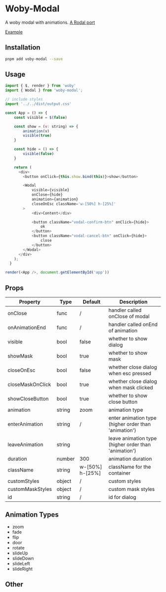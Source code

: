 # Woby-Modal

A woby modal with animations. [A Rodal port](https://github.com/chenjiahan/rodal)

[Example](https://github.com/wongchichong/woby-modal)

## Installation

```bash
pnpm add voby-modal --save
```

## Usage

```javascript
import { $, render } from 'woby'
import { Wodal } from 'woby-modal';

// include styles
import '../../dist/output.css'

const App = () => {
    const visible = $(false)

    const show = (v: string) => {
        animation(v)
        visible(true)
    }

    const hide = () => {
        visible(false)
    }

    return (
      <div>
        <button onClick={this.show.bind(this)}>show</button>

        <Wodal
            visible={visible}
            onClose={hide}
            animation={animation}
            closeOnEsc className='w-[50%] h-[25%]'
        >
            <div>Content</div>

            <button className="vodal-confirm-btn" onClick={hide}>
                ok
            </button>
            <button className="vodal-cancel-btn" onClick={hide}>
                close
            </button>
        </Wodal>
      </div>
    );
  }

render(<App />, document.getElementById('app'))

```

## Props

| Property         | Type   | Default | Description                                          |
| ---------------- | ------ | ------- | ---------------------------------------------------- |
| onClose          | func   | /       | handler called onClose of modal                      |
| onAnimationEnd   | func   | /       | handler called onEnd of animation                    |
| visible          | bool   | false   | whether to show dialog                               |
| showMask         | bool   | true    | whether to show mask                                 |
| closeOnEsc       | bool   | false   | whether close dialog when esc pressed                |
| closeMaskOnClick | bool   | true    | whether close dialog when mask clicked               |
| showCloseButton  | bool   | true    | whether to show close button                         |
| animation        | string | zoom    | animation type                                       |
| enterAnimation   | string | /       | enter animation type (higher order than 'animation') |
| leaveAnimation   | string |         | leave animation type (higher order than 'animation') |
| duration         | number | 300     | animation duration                                   |
| className        | string | w-[50%] h-[25%]       | className for the container                          |
| customStyles     | object | /       | custom styles                                        |
| customMaskStyles | object | /       | custom mask styles                                   |
| id               | string | /       | id for dialog                                        |

## Animation Types

- zoom
- fade
- flip
- door
- rotate
- slideUp
- slideDown
- slideLeft
- slideRight

## Other

